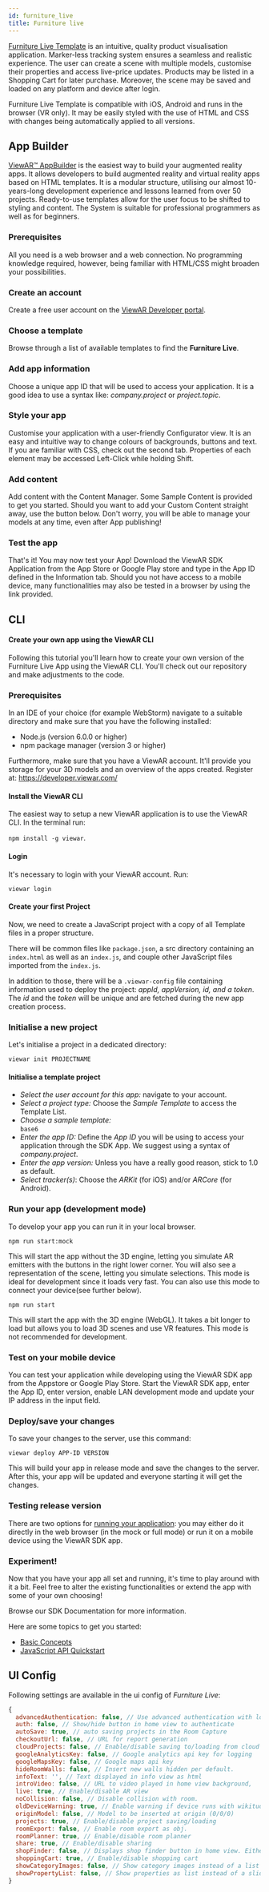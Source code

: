 ```yaml
---
id: furniture_live
title: Furniture live
---
```


[Furniture Live Template](https://www.viewar.com/template/funiture-live/) is an intuitive, quality product visualisation application. Marker-less tracking system ensures a seamless and realistic experience. The user can create a scene with multiple models, customise their properties and access live-price updates. Products may be listed in a Shopping Cart for later purchase. Moreover, the scene may be saved and loaded on any platform and device after login.

Furniture Live Template is compatible with iOS, Android and runs in the browser (VR only). It may be easily styled with the use of HTML and CSS with changes being automatically applied to all versions.

## App Builder

[ViewAR™ AppBuilder](https://www.viewar.com/app-builder/) is the easiest way to build your augmented reality apps. It allows developers to build augmented reality and virtual reality apps based on HTML templates. It is a modular structure, utilising our almost 10-years-long development experience and lessons learned from over 50 projects. Ready-to-use templates allow for the user focus to be shifted to styling and content. The System is suitable for professional programmers as well as for beginners.

### Prerequisites

All you need is a web browser and a web connection. No programming knowledge required, however, being familiar with HTML/CSS might broaden your possibilities.

### Create an account

Create a free user account on the [ViewAR Developer portal](https://developer.viewar.com).

### Choose a template

Browse through a list of available templates to find the **Furniture Live**.

### Add app information

Choose a unique app ID that will be used to access your application. It is a good idea to use a syntax like: _company.project_ or _project.topic_.

### Style your app

Customise your application with a user-friendly Configurator view. It is an easy and intuitive way to change colours of backgrounds, buttons and text. If you are familiar with CSS, check out the second tab. Properties of each element may be accessed Left-Click while holding Shift.

### Add content

Add content with the Content Manager. Some Sample Content is provided to get you started. Should you want to add your Custom Content straight away, use the button below. Don't worry, you will be able to manage your models at any time, even after App publishing!

### Test the app

That's it! You may now test your App! Download the ViewAR SDK Application from the App Store or Google Play store and type in the App ID defined in the Information tab. Should you not have access to a mobile device, many functionalities may also be tested in a browser by using the link provided.

## CLI

#### Create your own app using the ViewAR CLI

Following this tutorial you'll learn how to create your own version of the Furniture Live App using the ViewAR CLI. You'll check out our repository and make adjustments to the code.

### Prerequisites

In an IDE of your choice (for example WebStorm) navigate to a suitable directory and make sure that you have the following installed:

- Node.js (version 6.0.0 or higher)
- npm package manager (version 3 or higher)

Furthermore, make sure that you have a ViewAR account. It'll provide you storage for your 3D models and an overview of the apps created. Register at: https://developer.viewar.com/

#### Install the ViewAR CLI

The easiest way to setup a new ViewAR application is to use the ViewAR CLI.
In the terminal run:

`npm install -g viewar`.

#### Login

It's necessary to login with your ViewAR account. Run:

`viewar login`

#### Create your first Project

Now, we need to create a JavaScript project with a copy of all Template files in a proper structure.

There will be common files like `package.json`, a src directory containing an `index.html` as well as an `index.js`, and couple other JavaScript files imported from the `index.js`.

In addition to those, there will be a `.viewar-config` file containing information used to deploy the project: _appId, appVersion, id, and a token_. The _id_ and the _token_ will be unique and are fetched during the new app creation process.

### Initialise a new project

Let's initialise a project in a dedicated directory:

`viewar init PROJECTNAME`

#### Initialise a template project

- _Select the user account for this app:_ navigate to your account.<br>
- _Select a project type:_ Choose the _Sample Template_ to access the Template List.<br>
- _Choose a sample template:_ <br>`base6`<br>
- _Enter the app ID:_ Define the _App ID_ you will be using to access your application through the SDK App. We suggest using a syntax of _company.project_.<br>
- _Enter the app version:_ Unless you have a really good reason, stick to 1.0 as default.<br>
- _Select tracker(s)_: Choose the _ARKit_ (for iOS) and/or _ARCore_ (for Android).

### Run your app (development mode)

To develop your app you can run it in your local browser.

`npm run start:mock`

This will start the app without the 3D engine, letting you simulate AR emitters with the buttons in the right lower corner. You will also see a representation of the scene, letting you simulate selections. This mode is ideal for development since it loads very fast. You can also use this mode to connect your device(see further below).

`npm run start`

This will start the app with the 3D engine (WebGL). It takes a bit longer to load but allows you to load 3D scenes and use VR features. This mode is not recommended for development.

### Test on your mobile device

You can test your application while developing using the ViewAR SDK app from the Appstore or Google Play Store. Start the ViewAR SDK app, enter the App ID, enter version, enable LAN development mode and update your IP address in the input field.

### Deploy/save your changes

To save your changes to the server, use this command:

`viewar deploy APP-ID VERSION`

This will build your app in release mode and save the changes to the server. After this, your app will be updated and everyone starting it will get the changes.

### Testing release version

There are two options for [running your application](../../sdk/cli#Runyourapp): you may either do it directly in the web browser (in the mock or full mode) or run it on a mobile device using the ViewAR SDK app.

### Experiment!

Now that you have your app all set and running, it's time to play around with it a bit. Feel free to alter the existing functionalities or extend the app with some of your own choosing!

Browse our SDK Documentation for more information.

Here are some topics to get you started:

- [Basic Concepts](../../sdk/basic_concepts.md)
- [JavaScript API Quickstart](https://viewar.github.io/documentation/)

## UI Config

Following settings are available in the ui config of _Furniture Live_:

```js
{
  advancedAuthentication: false, // Use advanced authentication with logins from http://dev2.viewar.com/auth/list.
  auth: false, // Show/hide button in home view to authenticate
  autoSave: true, // auto saving projects in the Room Capture
  checkoutUrl: false, // URL for report generation
  cloudProjects: false, // Enable/disable saving to/loading from cloud storage.
  googleAnalyticsKey: false, // Google analytics api key for logging
  googleMapsKey: false, // Google maps api key
  hideRoomWalls: false, // Insert new walls hidden per default.
  infoText: '', // Text displayed in info view as html
  introVideo: false, // URL to video played in home view background,
  live: true, // Enable/disable AR view
  noCollision: false, // Disable collision with room.
  oldDeviceWarning: true, // Enable warning if device runs with wikitude tracking only.
  originModel: false, // Model to be inserted at origin (0/0/0)
  projects: true, // Enable/disable project saving/loading
  roomExport: false, // Enable room export as obj.
  roomPlanner: true, // Enable/disable room planner
  share: true, // Enable/disable sharing
  shopFinder: false, // Displays shop finder button in home view. Either a string or { url, type }. Possible types: 'external', 'json' or 'iframe'.
  shoppingCart: true, // Enable/disable shopping cart
  showCategoryImages: false, // Show category images instead of a list
  showPropertyList: false, // Show properties as list instead of a slider
}
```
